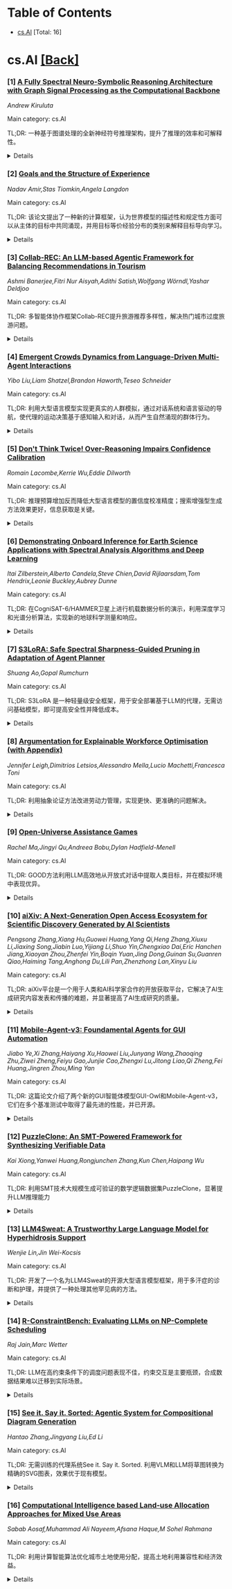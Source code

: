 <div id=toc></div>

# Table of Contents

- [cs.AI](#cs.AI) [Total: 16]


<div id='cs.AI'></div>

# cs.AI [[Back]](#toc)

### [1] [A Fully Spectral Neuro-Symbolic Reasoning Architecture with Graph Signal Processing as the Computational Backbone](https://arxiv.org/abs/2508.14923)
*Andrew Kiruluta*

Main category: cs.AI

TL;DR: 一种基于图谱处理的全新神经符号推理架构，提升了推理的效率和可解释性。


<details>
  <summary>Details</summary>
Motivation: 现有推理模型通常将谱图方法作为辅助组件，而该论文旨在构建一个完全在图谱域中进行推理的系统。

Method: 该架构将逻辑实体和关系编码为图信号，通过可学习的谱滤波器处理，并将结果映射到符号谓词进行基于规则的推理。使用了图傅里叶变换、频带选择注意和谱规则接地等技术。

Result: 在ProofWriter、EntailmentBank、bAbI、CLUTRR和ARC-Challenge等基准数据集上，该模型在逻辑一致性、可解释性和计算效率方面均优于现有神经符号模型。

Conclusion: 该论文提出了一种完全基于谱的、神经符号推理架构，利用图信号处理（GSP）作为主要计算框架，集成符号逻辑和神经推理，并在基准推理数据集上取得了比现有神经符号模型更好的逻辑一致性、可解释性和计算效率。

Abstract: We propose a fully spectral, neuro\-symbolic reasoning architecture that
leverages Graph Signal Processing (GSP) as the primary computational backbone
for integrating symbolic logic and neural inference. Unlike conventional
reasoning models that treat spectral graph methods as peripheral components,
our approach formulates the entire reasoning pipeline in the graph spectral
domain. Logical entities and relationships are encoded as graph signals,
processed via learnable spectral filters that control multi-scale information
propagation, and mapped into symbolic predicates for rule-based inference. We
present a complete mathematical framework for spectral reasoning, including
graph Fourier transforms, band-selective attention, and spectral rule
grounding. Experiments on benchmark reasoning datasets (ProofWriter,
EntailmentBank, bAbI, CLUTRR, and ARC-Challenge) demonstrate improvements in
logical consistency, interpretability, and computational efficiency over
state\-of\-the\-art neuro\-symbolic models. Our results suggest that GSP
provides a mathematically grounded and computationally efficient substrate for
robust and interpretable reasoning systems.

</details>


### [2] [Goals and the Structure of Experience](https://arxiv.org/abs/2508.15013)
*Nadav Amir,Stas Tiomkin,Angela Langdon*

Main category: cs.AI

TL;DR: 该论文提出了一种新的计算框架，认为世界模型的描述性和规定性方面可以从主体的目标中共同涌现，并用目标等价经验分布的类别来解释目标导向学习。


<details>
  <summary>Details</summary>
Motivation: 目前的计算模型通常将世界模型的描述性和规定性方面（例如强化学习中的状态表示和奖励函数）视为不同的组成部分。该论文提出了一种替代方案，认为这两个方面可以从主体的目标中共同涌现。

Method: 该框架基于佛教认识论，引入目标导向或目的论状态的概念，定义为目标等价经验分布的类别。

Result: 该框架用行为策略和理想经验特征之间的统计差异来解释目标导向学习，为理解目的性行为的各种维度提供了一个统一的视角。

Conclusion: 该论文描述了一个认知主体中目标导向状态表征的计算框架，其中世界模型的描述性和规定性方面从主体与环境的交互序列或经验中共同涌现。

Abstract: Purposeful behavior is a hallmark of natural and artificial intelligence. Its
acquisition is often believed to rely on world models, comprising both
descriptive (what is) and prescriptive (what is desirable) aspects that
identify and evaluate state of affairs in the world, respectively. Canonical
computational accounts of purposeful behavior, such as reinforcement learning,
posit distinct components of a world model comprising a state representation
(descriptive aspect) and a reward function (prescriptive aspect). However, an
alternative possibility, which has not yet been computationally formulated, is
that these two aspects instead co-emerge interdependently from an agent's goal.
Here, we describe a computational framework of goal-directed state
representation in cognitive agents, in which the descriptive and prescriptive
aspects of a world model co-emerge from agent-environment interaction
sequences, or experiences. Drawing on Buddhist epistemology, we introduce a
construct of goal-directed, or telic, states, defined as classes of
goal-equivalent experience distributions. Telic states provide a parsimonious
account of goal-directed learning in terms of the statistical divergence
between behavioral policies and desirable experience features. We review
empirical and theoretical literature supporting this novel perspective and
discuss its potential to provide a unified account of behavioral,
phenomenological and neural dimensions of purposeful behaviors across diverse
substrates.

</details>


### [3] [Collab-REC: An LLM-based Agentic Framework for Balancing Recommendations in Tourism](https://arxiv.org/abs/2508.15030)
*Ashmi Banerjee,Fitri Nur Aisyah,Adithi Satish,Wolfgang Wörndl,Yashar Deldjoo*

Main category: cs.AI

TL;DR: 多智能体协作框架Collab-REC提升旅游推荐多样性，解决热门城市过度旅游问题。


<details>
  <summary>Details</summary>
Motivation: 为了对抗流行度偏差，增强旅游推荐的多样性。

Method: 提出一个多智能体框架Collab-REC，由三个基于LLM的智能体（个性化、流行度和可持续性）生成城市建议，并通过非LLM协调者进行多轮协商合并和优化。

Result: 实验结果表明，Collab-REC在多样性和整体相关性方面优于单智能体基线，能够推荐更少被访问的景点。

Conclusion: Collab-REC框架有效提升了旅游推荐的多样性和相关性，解决了热门城市过度旅游的问题，并更好地满足用户需求。

Abstract: We propose Collab-REC, a multi-agent framework designed to counteract
popularity bias and enhance diversity in tourism recommendations. In our
setting, three LLM-based agents -- Personalization, Popularity, and
Sustainability generate city suggestions from complementary perspectives. A
non-LLM moderator then merges and refines these proposals via multi-round
negotiation, ensuring each agent's viewpoint is incorporated while penalizing
spurious or repeated responses. Experiments on European city queries show that
Collab-REC improves diversity and overall relevance compared to a single-agent
baseline, surfacing lesser-visited locales that often remain overlooked. This
balanced, context-aware approach addresses over-tourism and better aligns with
constraints provided by the user, highlighting the promise of multi-stakeholder
collaboration in LLM-driven recommender systems.

</details>


### [4] [Emergent Crowds Dynamics from Language-Driven Multi-Agent Interactions](https://arxiv.org/abs/2508.15047)
*Yibo Liu,Liam Shatzel,Brandon Haworth,Teseo Schneider*

Main category: cs.AI

TL;DR: 利用大型语言模型实现更真实的人群模拟，通过对话系统和语言驱动的导航，使代理的运动决策基于感知输入和对话，从而产生自然涌现的群体行为。


<details>
  <summary>Details</summary>
Motivation: 现有的基于代理的人群模拟方法大多忽略了语言和对话对人类导航和运动的影响，导致动画中代理与代理、代理与环境之间的交互仅限于转向和固定的高级目标推断。该论文旨在通过引入LLM来改进人群模拟的真实性。

Method: 该方法包含两个主要部分：对话系统和语言驱动的导航。通过周期性地查询以角色个性、角色、愿望和关系为条件的以代理为中心的LLM来控制代理间对话的生成，并利用对话和每个代理的个性、情绪状态、视野和物理状态来控制每个代理的导航和转向。

Result: 在两个复杂的场景中验证了该方法，结果表明该方法能够自动产生代理的组合和分解，并作为人群内部的信息传递机制，产生更逼真的群体行为。

Conclusion: 该论文提出了一种利用大型语言模型（LLM）控制人群模拟中个体代理运动的新方法，该方法通过对话系统和语言驱动的导航，使代理能够根据感知输入和持续对话做出运动决策，从而产生更逼真的人群模拟，并自然地出现群体行为。

Abstract: Animating and simulating crowds using an agent-based approach is a
well-established area where every agent in the crowd is individually controlled
such that global human-like behaviour emerges. We observe that human navigation
and movement in crowds are often influenced by complex social and environmental
interactions, driven mainly by language and dialogue. However, most existing
work does not consider these dimensions and leads to animations where
agent-agent and agent-environment interactions are largely limited to steering
and fixed higher-level goal extrapolation.
  We propose a novel method that exploits large language models (LLMs) to
control agents' movement. Our method has two main components: a dialogue system
and language-driven navigation. We periodically query agent-centric LLMs
conditioned on character personalities, roles, desires, and relationships to
control the generation of inter-agent dialogue when necessitated by the spatial
and social relationships with neighbouring agents. We then use the conversation
and each agent's personality, emotional state, vision, and physical state to
control the navigation and steering of each agent. Our model thus enables
agents to make motion decisions based on both their perceptual inputs and the
ongoing dialogue.
  We validate our method in two complex scenarios that exemplify the interplay
between social interactions, steering, and crowding. In these scenarios, we
observe that grouping and ungrouping of agents automatically occur.
Additionally, our experiments show that our method serves as an
information-passing mechanism within the crowd. As a result, our framework
produces more realistic crowd simulations, with emergent group behaviours
arising naturally from any environmental setting.

</details>


### [5] [Don't Think Twice! Over-Reasoning Impairs Confidence Calibration](https://arxiv.org/abs/2508.15050)
*Romain Lacombe,Kerrie Wu,Eddie Dilworth*

Main category: cs.AI

TL;DR: 推理预算增加反而降低大型语言模型的置信度校准精度；搜索增强型生成方法效果更好，信息获取是关键。


<details>
  <summary>Details</summary>
Motivation: 大型语言模型作为问答工具需要强大的校准以避免过度自信。

Method: 系统评估推理能力和预算如何影响置信度评估的准确性，使用ClimateX数据集，并扩展到人类和地球健康领域。

Result: 增加推理预算会降低校准精度，搜索增强型生成方法的准确性达到89.3%。信息获取比推理深度或推理预算更重要。

Conclusion: 大型语言模型作为问答工具需要强大的校准以避免过度自信。研究发现，增加推理预算会降低校准精度，而搜索增强型生成方法显著优于纯推理方法，信息获取可能是提高知识密集型任务置信度校准的关键瓶颈。

Abstract: Large Language Models deployed as question answering tools require robust
calibration to avoid overconfidence. We systematically evaluate how reasoning
capabilities and budget affect confidence assessment accuracy, using the
ClimateX dataset (Lacombe et al., 2023) and expanding it to human and planetary
health. Our key finding challenges the "test-time scaling" paradigm: while
recent reasoning LLMs achieve 48.7% accuracy in assessing expert confidence,
increasing reasoning budgets consistently impairs rather than improves
calibration. Extended reasoning leads to systematic overconfidence that worsens
with longer thinking budgets, producing diminishing and negative returns beyond
modest computational investments. Conversely, search-augmented generation
dramatically outperforms pure reasoning, achieving 89.3% accuracy by retrieving
relevant evidence. Our results suggest that information access, rather than
reasoning depth or inference budget, may be the critical bottleneck for
improved confidence calibration of knowledge-intensive tasks.

</details>


### [6] [Demonstrating Onboard Inference for Earth Science Applications with Spectral Analysis Algorithms and Deep Learning](https://arxiv.org/abs/2508.15053)
*Itai Zilberstein,Alberto Candela,Steve Chien,David Rijlaarsdam,Tom Hendrix,Leonie Buckley,Aubrey Dunne*

Main category: cs.AI

TL;DR: 在CogniSAT-6/HAMMER卫星上进行机载数据分析的演示，利用深度学习和光谱分析算法，实现新的地球科学测量和响应。


<details>
  <summary>Details</summary>
Motivation: 为了实现新的地球科学测量和响应，需要在卫星机载进行数据分析。

Method: 利用深度学习和光谱分析算法，在卫星机载进行数据分析和推理。

Result: 演示了在CogniSAT-6/HAMMER卫星上进行多种应用的数据分析和推理。

Conclusion: 本文介绍了在CogniSAT-6/HAMMER卫星上进行数据分析的演示，该卫星搭载了高光谱仪器和神经网络加速硬件。

Abstract: In partnership with Ubotica Technologies, the Jet Propulsion Laboratory is
demonstrating state-of-the-art data analysis onboard CogniSAT-6/HAMMER (CS-6).
CS-6 is a satellite with a visible and near infrared range hyperspectral
instrument and neural network acceleration hardware. Performing data analysis
at the edge (e.g. onboard) can enable new Earth science measurements and
responses. We will demonstrate data analysis and inference onboard CS-6 for
numerous applications using deep learning and spectral analysis algorithms.

</details>


### [7] [S3LoRA: Safe Spectral Sharpness-Guided Pruning in Adaptation of Agent Planner](https://arxiv.org/abs/2508.15068)
*Shuang Ao,Gopal Rumchurn*

Main category: cs.AI

TL;DR: S3LoRA 是一种轻量级安全框架，用于安全部署基于LLM的代理，无需访问基础模型，即可提高安全性并降低成本。


<details>
  <summary>Details</summary>
Motivation: 现有的安全感知自适应方法通常需要访问基础模型和指令微调模型检查点，而这些检查点在实践中往往不可用，限制了它们的适用性。

Method: 提出了一种轻量级、无数据、与模型无关的框架S3LoRA，该框架通过仅检查微调的权重更新来减轻LoRA调整模型中的安全风险。首先介绍了Magnitude-Aware Spherically Normalized SVD (MAS-SVD)，然后设计了Spectral Sharpness Index (SSI)来检测具有高度集中且可能不安全更新的层。

Result: 大量的实验和消融研究表明，S3LoRA在代理规划和语言生成任务中始终提高安全指标，同时保持或提高效用指标，并显著降低推理成本。

Conclusion: S3LoRA框架通过检查微调权重更新来减轻LoRA调整模型中的安全风险，在保持或提高效用指标的同时，持续提高安全指标并显著降低推理成本。

Abstract: Adapting Large Language Models (LLMs) using parameter-efficient fine-tuning
(PEFT) techniques such as LoRA has enabled powerful capabilities in LLM-based
agents. However, these adaptations can unintentionally compromise safety
alignment, leading to unsafe or unstable behaviors, particularly in agent
planning tasks. Existing safety-aware adaptation methods often require access
to both base and instruction-tuned model checkpoints, which are frequently
unavailable in practice, limiting their applicability. We propose S3LoRA (Safe
Spectral Sharpness-Guided Pruning LoRA), a lightweight, data-free, and
model-independent framework that mitigates safety risks in LoRA-adapted models
by inspecting only the fine-tuned weight updates. We first introduce
Magnitude-Aware Spherically Normalized SVD (MAS-SVD), which robustly analyzes
the structural properties of LoRA updates while preserving global magnitude
information. We then design the Spectral Sharpness Index (SSI), a
sharpness-aware metric to detect layers with highly concentrated and
potentially unsafe updates. These layers are pruned post-hoc to reduce risk
without sacrificing task performance. Extensive experiments and ablation
studies across agent planning and language generation tasks show that S3LoRA
consistently improves safety metrics while maintaining or improving utility
metrics and significantly reducing inference cost. These results establish
S3LoRA as a practical and scalable solution for safely deploying LLM-based
agents in real-world, resource-constrained, and safety-critical environments.

</details>


### [8] [Argumentation for Explainable Workforce Optimisation (with Appendix)](https://arxiv.org/abs/2508.15118)
*Jennifer Leigh,Dimitrios Letsios,Alessandro Mella,Lucio Machetti,Francesca Toni*

Main category: cs.AI

TL;DR: 利用抽象论证方法改进劳动力管理，实现更快、更准确的问题解决。


<details>
  <summary>Details</summary>
Motivation: 解决劳动力管理中适应运行时变化和为利益相关者提供解释的挑战。

Method: 将劳动力管理问题建模为抽象论证问题，并开发相应的工具。

Result: 用户研究表明，该工具和解释比传统的手动解决方案能够更快、更准确地解决问题。

Conclusion: 通过将劳动力管理理解为工业应用中的抽象论证，可以适应变化并获得可靠的解释，用户研究表明，该工具和解释比传统的手动解决方案能够更快、更准确地解决问题。

Abstract: Workforce management is a complex problem optimising the makespan and travel
distance required for a team of operators to complete a set of jobs, using a
set of instruments. A crucial challenge in workforce management is
accommodating changes at execution time so that explanations are provided to
all stakeholders involved. Here, we show that, by understanding workforce
management as abstract argumentation in an industrial application, we can
accommodate change and obtain faithful explanations. We show, with a user
study, that our tool and explanations lead to faster and more accurate problem
solving than conventional solutions by hand.

</details>


### [9] [Open-Universe Assistance Games](https://arxiv.org/abs/2508.15119)
*Rachel Ma,Jingyi Qu,Andreea Bobu,Dylan Hadfield-Menell*

Main category: cs.AI

TL;DR: GOOD方法利用LLM高效地从开放式对话中提取人类目标，并在模拟环境中表现优异。


<details>
  <summary>Details</summary>
Motivation: 为了使具身AI代理能够以可解释的方式推断和行动，针对多种未预定义的人类目标和偏好，本文引入了开放宇宙辅助博弈（OU-AGs）框架。

Method: 提出了一种名为GOOD的数据高效在线方法，该方法利用LLM模拟不同复杂意图的用户，通过其回复对候选目标进行概率推理，从而提取自然语言形式的目标，并推断自然语言目标的分布。

Result: GOOD方法在文本购物和AI2Thor模拟环境中优于无显式目标追踪的基线方法，由LLM和人工评估证实。

Conclusion: GOOD方法在文本购物和AI2Thor模拟环境中优于无显式目标追踪的基线方法，由LLM和人工评估证实。

Abstract: Embodied AI agents must infer and act in an interpretable way on diverse
human goals and preferences that are not predefined. To formalize this setting,
we introduce Open-Universe Assistance Games (OU-AGs), a framework where the
agent must reason over an unbounded and evolving space of possible goals. In
this context, we introduce GOOD (GOals from Open-ended Dialogue), a
data-efficient, online method that extracts goals in the form of natural
language during an interaction with a human, and infers a distribution over
natural language goals. GOOD prompts an LLM to simulate users with different
complex intents, using its responses to perform probabilistic inference over
candidate goals. This approach enables rich goal representations and
uncertainty estimation without requiring large offline datasets. We evaluate
GOOD in a text-based grocery shopping domain and in a text-operated simulated
household robotics environment (AI2Thor), using synthetic user profiles. Our
method outperforms a baseline without explicit goal tracking, as confirmed by
both LLM-based and human evaluations.

</details>


### [10] [aiXiv: A Next-Generation Open Access Ecosystem for Scientific Discovery Generated by AI Scientists](https://arxiv.org/abs/2508.15126)
*Pengsong Zhang,Xiang Hu,Guowei Huang,Yang Qi,Heng Zhang,Xiuxu Li,Jiaxing Song,Jiabin Luo,Yijiang Li,Shuo Yin,Chengxiao Dai,Eric Hanchen Jiang,Xiaoyan Zhou,Zhenfei Yin,Boqin Yuan,Jing Dong,Guinan Su,Guanren Qiao,Haiming Tang,Anghong Du,Lili Pan,Zhenzhong Lan,Xinyu Liu*

Main category: cs.AI

TL;DR: aiXiv平台是一个用于人类和AI科学家合作的开放获取平台，它解决了AI生成研究内容发表和传播的难题，并显著提高了AI生成研究的质量。


<details>
  <summary>Details</summary>
Motivation: 现有的出版生态系统难以应对AI生成的海量研究内容，传统的期刊和会议依赖人工同行评审，难以扩展，且常常不愿接受AI生成的研究内容；现有的预印本服务器缺乏严格的质量控制机制。

Method: 构建了一个名为aiXiv的开放获取平台，该平台采用多智能体架构，允许人类和AI科学家提交、评审和迭代改进研究提案和论文，并提供API和MCP接口以实现异构人类和AI科学家的无缝集成。

Result: aiXiv平台可靠且健壮，能够显著提高AI生成研究提案和论文的质量。

Conclusion: aiXiv平台能够显著提高AI生成研究提案和论文的质量，为AI科学家构建了下一代开放获取生态系统，加速高质量AI生成研究内容的发表和传播。

Abstract: Recent advances in large language models (LLMs) have enabled AI agents to
autonomously generate scientific proposals, conduct experiments, author papers,
and perform peer reviews. Yet this flood of AI-generated research content
collides with a fragmented and largely closed publication ecosystem.
Traditional journals and conferences rely on human peer review, making them
difficult to scale and often reluctant to accept AI-generated research content;
existing preprint servers (e.g. arXiv) lack rigorous quality-control
mechanisms. Consequently, a significant amount of high-quality AI-generated
research lacks appropriate venues for dissemination, hindering its potential to
advance scientific progress. To address these challenges, we introduce aiXiv, a
next-generation open-access platform for human and AI scientists. Its
multi-agent architecture allows research proposals and papers to be submitted,
reviewed, and iteratively refined by both human and AI scientists. It also
provides API and MCP interfaces that enable seamless integration of
heterogeneous human and AI scientists, creating a scalable and extensible
ecosystem for autonomous scientific discovery. Through extensive experiments,
we demonstrate that aiXiv is a reliable and robust platform that significantly
enhances the quality of AI-generated research proposals and papers after
iterative revising and reviewing on aiXiv. Our work lays the groundwork for a
next-generation open-access ecosystem for AI scientists, accelerating the
publication and dissemination of high-quality AI-generated research content.
Code is available at https://github.com/aixiv-org. Website is available at
https://forms.gle/DxQgCtXFsJ4paMtn8.

</details>


### [11] [Mobile-Agent-v3: Foundamental Agents for GUI Automation](https://arxiv.org/abs/2508.15144)
*Jiabo Ye,Xi Zhang,Haiyang Xu,Haowei Liu,Junyang Wang,Zhaoqing Zhu,Ziwei Zheng,Feiyu Gao,Junjie Cao,Zhengxi Lu,Jitong Liao,Qi Zheng,Fei Huang,Jingren Zhou,Ming Yan*

Main category: cs.AI

TL;DR: 这篇论文介绍了两个新的GUI智能体模型GUI-Owl和Mobile-Agent-v3，它们在多个基准测试中取得了最先进的性能，并已开源。


<details>
  <summary>Details</summary>
Motivation: 现有开源端到端GUI智能体模型性能不足。

Method: 提出了一种新的GUI智能体模型GUI-Owl，并基于此构建了通用GUI智能体框架Mobile-Agent-v3。GUI-Owl包含大规模环境基础设施、多样化的基础智能体能力和可扩展的环境强化学习三个关键创新。

Result: GUI-Owl-7B在AndroidWorld和OSWorld上分别达到66.4和29.4的成绩；Mobile-Agent-v3进一步提升性能，分别达到73.3和37.7，刷新了开源GUI智能体框架的最高水平。

Conclusion: GUI-Owl和Mobile-Agent-v3在多个GUI基准测试中取得了最先进的性能，并开源发布。

Abstract: This paper introduces GUI-Owl, a foundational GUI agent model that achieves
state-of-the-art performance among open-source end-to-end models on ten GUI
benchmarks across desktop and mobile environments, covering grounding, question
answering, planning, decision-making, and procedural knowledge. GUI-Owl-7B
achieves 66.4 on AndroidWorld and 29.4 on OSWorld. Building on this, we propose
Mobile-Agent-v3, a general-purpose GUI agent framework that further improves
performance to 73.3 on AndroidWorld and 37.7 on OSWorld, setting a new
state-of-the-art for open-source GUI agent frameworks. GUI-Owl incorporates
three key innovations: (1) Large-scale Environment Infrastructure: a
cloud-based virtual environment spanning Android, Ubuntu, macOS, and Windows,
enabling our Self-Evolving GUI Trajectory Production framework. This generates
high-quality interaction data via automated query generation and correctness
validation, leveraging GUI-Owl to refine trajectories iteratively, forming a
self-improving loop. It supports diverse data pipelines and reduces manual
annotation. (2) Diverse Foundational Agent Capabilities: by integrating UI
grounding, planning, action semantics, and reasoning patterns, GUI-Owl supports
end-to-end decision-making and can act as a modular component in multi-agent
systems. (3) Scalable Environment RL: we develop a scalable reinforcement
learning framework with fully asynchronous training for real-world alignment.
We also introduce Trajectory-aware Relative Policy Optimization (TRPO) for
online RL, achieving 34.9 on OSWorld. GUI-Owl and Mobile-Agent-v3 are
open-sourced at https://github.com/X-PLUG/MobileAgent.

</details>


### [12] [PuzzleClone: An SMT-Powered Framework for Synthesizing Verifiable Data](https://arxiv.org/abs/2508.15180)
*Kai Xiong,Yanwei Huang,Rongjunchen Zhang,Kun Chen,Haipang Wu*

Main category: cs.AI

TL;DR: 利用SMT技术大规模生成可验证的数学逻辑数据集PuzzleClone，显著提升LLM推理能力


<details>
  <summary>Details</summary>
Motivation: 现有LLM生成的数据集可靠性、多样性和可扩展性有限，难以有效提升LLM的推理能力。

Method: 利用SMT技术，通过编码种子谜题、系统性变量和约束随机化以及再现机制生成可验证的数据集。

Result: 构建了一个包含超过83K个多样化且经过程序验证的谜题的基准，并在SFT和RL后训练中取得了显著效果，PuzzleClone平均得分从14.4提升到56.2，7个逻辑和数学基准测试平均提升了12.5个百分点。

Conclusion: PuzzleClone框架通过SMT技术大规模合成可验证的数学和逻辑数据集，显著提升了LLM的推理能力，并在多个基准测试中取得了显著改进。

Abstract: High-quality mathematical and logical datasets with verifiable answers are
essential for strengthening the reasoning capabilities of large language models
(LLMs). While recent data augmentation techniques have facilitated the creation
of large-scale benchmarks, existing LLM-generated datasets often suffer from
limited reliability, diversity, and scalability. To address these challenges,
we introduce PuzzleClone, a formal framework for synthesizing verifiable data
at scale using Satisfiability Modulo Theories (SMT). Our approach features
three key innovations: (1) encoding seed puzzles into structured logical
specifications, (2) generating scalable variants through systematic variable
and constraint randomization, and (3) ensuring validity via a reproduction
mechanism. Applying PuzzleClone, we construct a curated benchmark comprising
over 83K diverse and programmatically validated puzzles. The generated puzzles
span a wide spectrum of difficulty and formats, posing significant challenges
to current state-of-the-art models. We conduct post training (SFT and RL) on
PuzzleClone datasets. Experimental results show that training on PuzzleClone
yields substantial improvements not only on PuzzleClone testset but also on
logic and mathematical benchmarks. Post training raises PuzzleClone average
from 14.4 to 56.2 and delivers consistent improvements across 7 logic and
mathematical benchmarks up to 12.5 absolute percentage points (AMC2023 from
52.5 to 65.0). Our code and data are available at
https://github.com/puzzleclone.

</details>


### [13] [LLM4Sweat: A Trustworthy Large Language Model for Hyperhidrosis Support](https://arxiv.org/abs/2508.15192)
*Wenjie Lin,Jin Wei-Kocsis*

Main category: cs.AI

TL;DR: 开发了一个名为LLM4Sweat的开源大型语言模型框架，用于多汗症的诊断和护理，并提供了一种处理其他罕见病的方法。


<details>
  <summary>Details</summary>
Motivation: 现有的大型语言模型难以应用于罕见病，例如多汗症，因为缺乏可靠的数据集。

Method: 三阶段流水线：数据增强、微调和推理与专家评估。利用大型语言模型生成医学上合理的合成数据，对开源基础模型进行微调，并由临床和心理专家评估准确性、适当性和同理心。

Result: LLM4Sweat优于基线模型，并提供诊断、个性化治疗建议和心理支持。

Conclusion: LLM4Sweat，一个开源的针对多汗症的特定领域大型语言模型框架，优于基线模型，为罕见病提供了一种通用的方法。

Abstract: While large language models (LLMs) have shown promise in healthcare, their
application for rare medical conditions is still hindered by scarce and
unreliable datasets for fine-tuning. Hyperhidrosis, a disorder causing
excessive sweating beyond physiological needs, is one such rare disorder,
affecting 2-3% of the population and significantly impacting both physical
comfort and psychosocial well-being. To date, no work has tailored LLMs to
advance the diagnosis or care of hyperhidrosis. To address this gap, we present
LLM4Sweat, an open-source and domain-specific LLM framework for trustworthy and
empathetic hyperhidrosis support. The system follows a three-stage pipeline. In
the data augmentation stage, a frontier LLM generates medically plausible
synthetic vignettes from curated open-source data to create a diverse and
balanced question-answer dataset. In the fine-tuning stage, an open-source
foundation model is fine-tuned on the dataset to provide diagnosis,
personalized treatment recommendations, and empathetic psychological support.
In the inference and expert evaluation stage, clinical and psychological
specialists assess accuracy, appropriateness, and empathy, with validated
responses iteratively enriching the dataset. Experiments show that LLM4Sweat
outperforms baselines and delivers the first open-source LLM framework for
hyperhidrosis, offering a generalizable approach for other rare diseases with
similar data and trustworthiness challenges.

</details>


### [14] [R-ConstraintBench: Evaluating LLMs on NP-Complete Scheduling](https://arxiv.org/abs/2508.15204)
*Raj Jain,Marc Wetter*

Main category: cs.AI

TL;DR: LLM在高约束条件下的调度问题表现不佳，约束交互是主要瓶颈，合成数据结果难以迁移到实际场景。


<details>
  <summary>Details</summary>
Motivation: 解决大型语言模型在高约束环境下推理可靠性不足的问题。

Method: 提出R-ConstraintBench框架，通过逐步增加约束条件来评估模型性能，并在数据中心迁移场景中进行了实验。

Result: 实验证明，强大的模型在仅包含优先级约束的DAG上表现良好，但在引入停机时间、时间窗口和互斥约束后，可行性性能急剧下降。

Conclusion: 大型语言模型在资源受限项目调度问题上的可靠性不足，且约束条件的交互作用而非图的深度是性能瓶颈的主要因素。

Abstract: Effective scheduling under tight resource, timing, and operational
constraints underpins large-scale planning across sectors such as capital
projects, manufacturing, logistics, and IT fleet transitions. However, the
reliability of large language models (LLMs) when reasoning under
high-constraint regimes is insufficiently characterized. To address this gap,
we present R-ConstraintBench, a scalable framework that evaluates models on
Resource-Constrained Project Scheduling Problems (RCPSP), an NP-Complete
feasibility class, while difficulty increases via linear growth in constraints.
R-ConstraintBench incrementally increases non-redundant precedence constraints
in Directed Acyclic Graphs (DAGs) and then introduces downtime, temporal
windows, and disjunctive constraints. As an illustrative example, we
instantiate the benchmark in a data center migration setting and evaluate
multiple LLMs using feasibility and error analysis, identifying degradation
thresholds and constraint types most associated with failure. Empirically,
strong models are near-ceiling on precedence-only DAGs, but feasibility
performance collapses when downtime, temporal windows, and disjunctive
constraints interact, implicating constraint interaction, not graph depth, as
the principal bottleneck. Performance on clean synthetic ramps also does not
guarantee transfer to domain-grounded scenarios, underscoring limited
generalization.

</details>


### [15] [See it. Say it. Sorted: Agentic System for Compositional Diagram Generation](https://arxiv.org/abs/2508.15222)
*Hantao Zhang,Jingyang Liu,Ed Li*

Main category: cs.AI

TL;DR: 无需训练的代理系统See it. Say it. Sorted. 利用VLM和LLM将草图转换为精确的SVG图表，效果优于现有模型。


<details>
  <summary>Details</summary>
Motivation: 现有的扩散模型难以胜任需要空间精度、对齐和符号结构的图表生成任务。

Method: 结合视觉语言模型（VLM）和大型语言模型（LLM），迭代地进行改进，Critic VLM提出修改建议，多个LLM生成不同的SVG更新方案，Judge VLM选择最佳方案。

Result: 在10个草图上，该方法比GPT-5和Gemini-2.5-Pro更准确地重建布局和结构，能够准确地组合基本图形，并且生成的SVG程序易于扩展到演示工具。

Conclusion: 提出了一种无需训练的代理系统See it. Say it. Sorted.，用于将草图转换为精确的图表，该系统结合了视觉语言模型（VLM）和大型语言模型（LLM），能够生成可编辑的SVG程序，并在精度、对齐和结构方面优于现有图像生成模型。

Abstract: We study sketch-to-diagram generation: converting rough hand sketches into
precise, compositional diagrams. Diffusion models excel at photorealism but
struggle with the spatial precision, alignment, and symbolic structure required
for flowcharts. We introduce See it. Say it. Sorted., a training-free agentic
system that couples a Vision-Language Model (VLM) with Large Language Models
(LLMs) to produce editable Scalable Vector Graphics (SVG) programs. The system
runs an iterative loop in which a Critic VLM proposes a small set of
qualitative, relational edits; multiple candidate LLMs synthesize SVG updates
with diverse strategies (conservative->aggressive, alternative, focused); and a
Judge VLM selects the best candidate, ensuring stable improvement. This design
prioritizes qualitative reasoning over brittle numerical estimates, preserves
global constraints (e.g., alignment, connectivity), and naturally supports
human-in-the-loop corrections. On 10 sketches derived from flowcharts in
published papers, our method more faithfully reconstructs layout and structure
than two frontier closed-source image generation LLMs (GPT-5 and
Gemini-2.5-Pro), accurately composing primitives (e.g., multi-headed arrows)
without inserting unwanted text. Because outputs are programmatic SVGs, the
approach is readily extensible to presentation tools (e.g., PowerPoint) via
APIs and can be specialized with improved prompts and task-specific tools. The
codebase is open-sourced at
https://github.com/hantaoZhangrichard/see_it_say_it_sorted.git.

</details>


### [16] [Computational Intelligence based Land-use Allocation Approaches for Mixed Use Areas](https://arxiv.org/abs/2508.15240)
*Sabab Aosaf,Muhammad Ali Nayeem,Afsana Haque,M Sohel Rahmana*

Main category: cs.AI

TL;DR: 利用计算智能算法优化城市土地使用分配，提高土地利用兼容性和经济效益。


<details>
  <summary>Details</summary>
Motivation: 解决混合用途区域土地使用分配中土地利用兼容性和经济目标之间的权衡问题，为城市发展政策提供支持。

Method: 开发了多种优化算法，包括结合差分进化和多目标遗传算法的自定义变体，例如CR+DES算法和MSBX+MO算法。使用了Kruskal-Wallis检验进行统计验证。

Result: CR+DES算法在土地利用兼容性方面比现有方法提高了3.16%，MSBX+MO算法在价格优化方面提高了3.3%。统计分析证实，结合差分向量的算法优于传统方法。

Conclusion: 该论文提出并验证了多种计算智能算法，用于优化混合用途区域的土地使用分配，并在实际案例中取得了比现有方法更好的土地利用兼容性和价格优化效果。

Abstract: Urban land-use allocation represents a complex multi-objective optimization
problem critical for sustainable urban development policy. This paper presents
novel computational intelligence approaches for optimizing land-use allocation
in mixed-use areas, addressing inherent trade-offs between land-use
compatibility and economic objectives. We develop multiple optimization
algorithms, including custom variants integrating differential evolution with
multi-objective genetic algorithms. Key contributions include: (1) CR+DES
algorithm leveraging scaled difference vectors for enhanced exploration, (2)
systematic constraint relaxation strategy improving solution quality while
maintaining feasibility, and (3) statistical validation using Kruskal-Wallis
tests with compact letter displays. Applied to a real-world case study with
1,290 plots, CR+DES achieves 3.16\% improvement in land-use compatibility
compared to state-of-the-art methods, while MSBX+MO excels in price
optimization with 3.3\% improvement. Statistical analysis confirms algorithms
incorporating difference vectors significantly outperform traditional
approaches across multiple metrics. The constraint relaxation technique enables
broader solution space exploration while maintaining practical constraints.
These findings provide urban planners and policymakers with evidence-based
computational tools for balancing competing objectives in land-use allocation,
supporting more effective urban development policies in rapidly urbanizing
regions.

</details>
